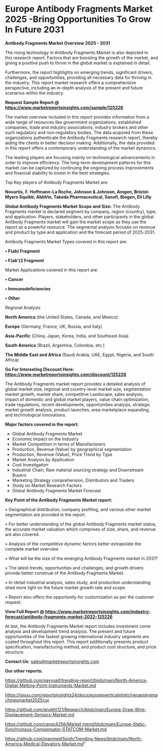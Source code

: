 # Europe Antibody Fragments Market 2025 -Bring Opportunities To Grow In Future 2031

<Strong> Antibody Fragments Market Overview 2025 - 2031</strong>

The rising technology in Antibody Fragments Market is also depicted in this research report. Factors that are boosting the growth of the market, and giving a positive push to thrive in the global market is explained in detail.

Furthermore, the report highlights on emerging trends, significant drivers, challenges, and opportunities, providing all necessary data for thriving in the industry. This report market research offers a comprehensive perspective, including an in-depth analysis of the present and future scenarios within the industry.

<strong>Request Sample Report @ <a href=https://www.marketreportsinsights.com/sample/125226>https://www.marketreportsinsights.com/sample/125226</a></strong>

The market overview included in this report provides information from a wide range of resources like government organizations, established companies, trade and industry associations, industry brokers and other such regulatory and non-regulatory bodies. The data acquired from these organizations authenticate the Antibody Fragments research report, thereby aiding the clients in better decision making. Additionally, the data provided in this report offers a contemporary understanding of the market dynamics.

The leading players are focusing mainly on technological advancements in order to improve efficiency. The long-term development patterns for this market can be captured by continuing the ongoing process improvements and financial stability to invest in the best strategies.

Top Key players of Antibody Fragments Market are:

<strong>Novartis, F. Hoffmann-La Roche, Johnson & Johnson, Amgen, Bristol-Myers Squibb, AbbVie, Takeda Pharmaceutical, Sanofi, Biogen, Eli Lilly</strong>

<strong><b>Global Antibody Fragments Market Scope and Size:</b></strong>
The Antibody Fragments market is declared segment by company, region (country), type, and application. Players, stakeholders, and other participants in the global Antibody Fragments market will gain the market scope as they use the report as a powerful resource. The segmental analysis focuses on revenue and product by type and application and the forecast period of 2025-2031.

Antibody Fragments Market Types covered in this report are:

<strong>• F(ab) Fragment

• F(ab')2 Fragment</strong>

Market Applications covered in this report are:

<strong>• Cancer

• Immunodeficiencies

• Other</strong> 

Regional Analysis

<strong>North America</strong> (the United States, Canada, and Mexico)

<strong>Europe</strong> (Germany, France, UK, Russia, and Italy)

<strong>Asia-Pacific</strong> (China, Japan, Korea, India, and Southeast Asia)

<strong>South America</strong> (Brazil, Argentina, Colombia, etc.)

<strong>The Middle East and Africa</strong> (Saudi Arabia, UAE, Egypt, Nigeria, and South Africa)

<strong>Go For Interesting Discount Here: <a href=https://www.marketreportsinsights.com/discount/125226>https://www.marketreportsinsights.com/discount/125226</a></strong>

The Antibody Fragments market report provides a detailed analysis of global market size, regional and country-level market size, segmentation market growth, market share, competitive Landscape, sales analysis, impact of domestic and global market players, value chain optimization, trade regulations, recent developments, opportunities analysis, strategic market growth analysis, product launches, area marketplace expanding, and technological innovations.

<strong><b>Major factors covered in the report:</b></strong>
<ul>
  <li>Global Antibody Fragments Market </li>
  <li>Economic Impact on the Industry</li>
  <li>Market Competition in terms of Manufacturers</li>
  <li>Production, Revenue (Value) by geographical segmentation</li>
  <li>Production, Revenue (Value), Price Trend by Type</li>
  <li>Market Analysis by Application</li>
  <li>Cost Investigation</li>
  <li>Industrial Chain, Raw material sourcing strategy and Downstream Buyers</li>
  <li>Marketing Strategy comprehension, Distributors and Traders</li>
  <li>Study on Market Research Factors</li>
  <li>Global Antibody Fragments Market Forecast</li>
</ul>

<strong><b>Key Point of the Antibody Fragments Market report:</b></strong>

• Geographical distribution, company profiling, and various other market segmentation are provided in the report.

• For better understanding of the global Antibody Fragments market status, the accurate market valuation which comprises of size, share, and revenue are also covered.

• Analysis of the competitive dynamic factors better extrapolate the complete market overview

• What will be the size of the emerging Antibody Fragments market in 2031?

• The latest trends, opportunities and challenges, and growth drivers provide better construal of the Antibody Fragments Market.

• In-detail industrial analysis, sales study, and production understanding shed more light on the future market growth rate and scope.

• Report also offers the opportunity for customization as per the customer request.

<strong><b>View Full Report @ <a href=https://www.marketreportsinsights.com/industry-forecast/antibody-fragments-market-2022-125226>https://www.marketreportsinsights.com/industry-forecast/antibody-fragments-market-2022-125226</a></b></strong>


At last, the Antibody Fragments Market report includes investment come analysis and development trend analysis. The present and future opportunities of the fastest growing international industry segments are coated throughout this report. This report additionally presents product specification, manufacturing method, and product cost structure, and price structure.

<strong>Contact Us:</strong>
sales@marketreportsinsights.com

<strong>Our other reports:</strong>

<a href=https://github.com/sayysaif/trending-report/blob/main/North-America-Digital-Melting-Point-Instruments-Market.md>https://github.com/sayysaif/trending-report/blob/main/North-America-Digital-Melting-Point-Instruments-Market.md</a>

<a href=https://issuu.com/reportsinsights24/docs/europeverticalstretchwrappingmachinesmarket2025cur>https://issuu.com/reportsinsights24/docs/europeverticalstretchwrappingmachinesmarket2025cur</a>

<a href=https://github.com/anokhi121/Research/blob/main/Europe-Draw-Wire-Displacement-Sensors-Market.md>https://github.com/anokhi121/Research/blob/main/Europe-Draw-Wire-Displacement-Sensors-Market.md</a>

<a href=https://github.com/cargo4256/Market-trend/blob/main/Europe-Static-Synchronous-Compensator-STATCOM-Market.md>https://github.com/cargo4256/Market-trend/blob/main/Europe-Static-Synchronous-Compensator-STATCOM-Market.md</a>

<a href=https://github.com/manmeet5sigh/Trending-News/blob/main/North-America-Medical-Elevators-Market.md>https://github.com/manmeet5sigh/Trending-News/blob/main/North-America-Medical-Elevators-Market.md</a>"
